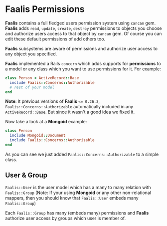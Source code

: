 # Faalis Permissions
**Faalis** contains a full fledged users permission system using
`cancan` gem. **Faalis** adds `read`, `update`, `create`, `destroy`
permissions to objects you choose and authorize users access to that
object by `cancan` gem. Of course you can edit these default permissions
of add others too.

**Faalis** subsystems are aware of permissions and authorize user access to
any object you specified.

**Faalis** implemented a Rails `concern` which adds supports for
**permissions** to a model or any class which you want to use permissions
for it. For example:

```ruby
class Person < ActiveRecord::Base
  include Faalis::Concerns::Authorizable
  # rest of your model
end
```
**Note**: It previous versions of **Faalis** `<= 0.26.3`, `Faalis::Concerns::Authorizable`
automatically included in any `ActiveRecord::Base`. But since it wasn't a good
idea we fixed it.

Now take a look at a **Mongoid** example:

```ruby
class Person
  include Mongoid::Document
  include Faalis::Concerns::Authorizable
end
```
As you can see we just added `Faalis::Concerns::Authorizable` to a simple class.

## User & Group
`Faalis::User` is the user model which has a many to many relation with
`Faalis::Group` (Note: If your using **Mongoid** or any other non-relational
mappers, then you should know that `Faalis::User` embeds many `Faalis::Group`)

Each `Faalis::Group` has many (embeds many)  permissions and **Faalis** authorize user access
by groups which user is member of.
